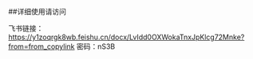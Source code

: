 ##详细使用请访问

飞书链接：https://y1zoqrgk8wb.feishu.cn/docx/LvIdd0OXWokaTnxJpKlcg72Mnke?from=from_copylink   密码：nS3B